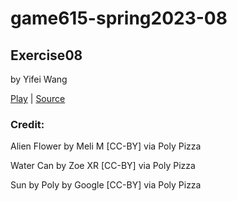 # game615-spring2023-08

## Exercise08

by Yifei Wang

[Play](https://wy6714.github.io/game615-spring2023-08/exercise08/play/)  |  [Source](https://github.com/wy6714/game615-spring2023-08/tree/main)

### Credit:

Alien Flower by Meli M [CC-BY] via Poly Pizza

Water Can by Zoe XR [CC-BY] via Poly Pizza

Sun by Poly by Google [CC-BY] via Poly Pizza
